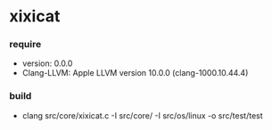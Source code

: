 # xixicat
### require
 * version: 0.0.0
 * Clang-LLVM: Apple LLVM version 10.0.0 (clang-1000.10.44.4)

### build
 * clang  src/core/xixicat.c -I src/core/ -I src/os/linux  -o src/test/test